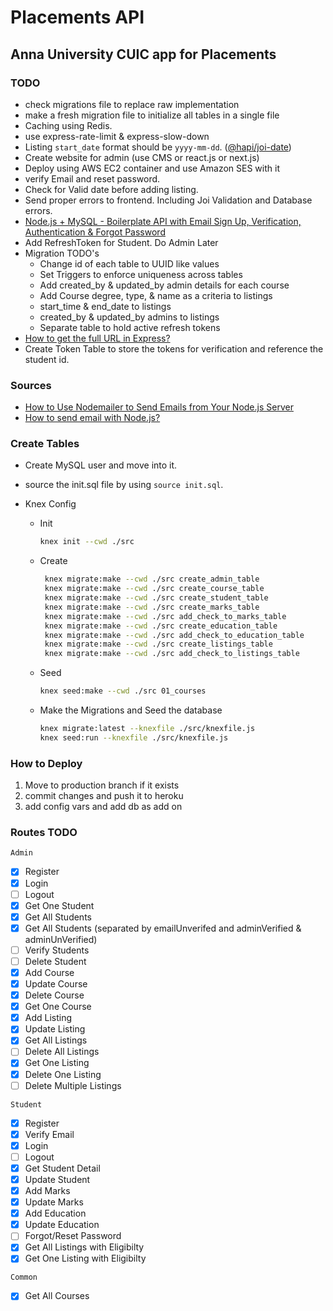 # Placements API

## Anna University CUIC app for Placements

### TODO

- check migrations file to replace raw implementation
- make a fresh migration file to initialize all tables in a single file
- Caching using Redis.
- use express-rate-limit & express-slow-down
- Listing `start_date` format should be `yyyy-mm-dd`. ([@hapi/joi-date](https://www.npmjs.com/package/@hapi/joi-date))
- Create website for admin (use CMS or react.js or next.js)
- Deploy using AWS EC2 container and use Amazon SES with it
- verify Email and reset password.
- Check for Valid date before adding listing.
- Send proper errors to frontend. Including Joi Validation and Database errors.
- [Node.js + MySQL - Boilerplate API with Email Sign Up, Verification, Authentication & Forgot Password](https://jasonwatmore.com/post/2020/09/08/nodejs-mysql-boilerplate-api-with-email-sign-up-verification-authentication-forgot-password)
- Add RefreshToken for Student. Do Admin Later
- Migration TODO's
  - Change id of each table to UUID like values
  - Set Triggers to enforce uniqueness across tables
  - Add created_by & updated_by admin details for each course
  - Add Course degree, type, & name as a criteria to listings
  - start_time & end_date to listings
  - created_by & updated_by admins to listings
  - Separate table to hold active refresh tokens
- [How to get the full URL in Express?](https://stackoverflow.com/a/10185427/12381908)
- Create Token Table to store the tokens for verification and reference the student id.

### Sources

- [How to Use Nodemailer to Send Emails from Your Node.js Server](https://www.freecodecamp.org/news/use-nodemailer-to-send-emails-from-your-node-js-server/)
- [How to send email with Node.js?](https://netcorecloud.com/tutorials/how-to-send-email-with-node-js/)

### Create Tables

- Create MySQL user and move into it.
- source the init.sql file by using `source init.sql`.
- Knex Config

  - Init

    ```sh
    knex init --cwd ./src
    ```

  - Create
  
    ```sh
     knex migrate:make --cwd ./src create_admin_table
     knex migrate:make --cwd ./src create_course_table
     knex migrate:make --cwd ./src create_student_table
     knex migrate:make --cwd ./src create_marks_table
     knex migrate:make --cwd ./src add_check_to_marks_table
     knex migrate:make --cwd ./src create_education_table
     knex migrate:make --cwd ./src add_check_to_education_table
     knex migrate:make --cwd ./src create_listings_table
     knex migrate:make --cwd ./src add_check_to_listings_table
    ```

  - Seed

    ```sh
    knex seed:make --cwd ./src 01_courses
    ```

  - Make the Migrations and Seed the database

    ```sh
    knex migrate:latest --knexfile ./src/knexfile.js
    knex seed:run --knexfile ./src/knexfile.js
    ```

### How to Deploy

1. Move to production branch if it exists
2. commit changes and push it to heroku
3. add config vars and add db as add on

### Routes TODO

`Admin`

- [X] Register
- [X] Login
- [ ] Logout
- [X] Get One Student
- [X] Get All Students
- [X] Get All Students (separated by emailUnverifed and adminVerified & adminUnVerified)
- [ ] Verify Students
- [ ] Delete Student
- [X] Add Course
- [X] Update Course
- [X] Delete Course
- [X] Get One Course
- [X] Add Listing
- [X] Update Listing
- [X] Get All Listings
- [ ] Delete All Listings
- [X] Get One Listing
- [X] Delete One Listing
- [ ] Delete Multiple Listings

`Student`

- [X] Register
- [X] Verify Email
- [X] Login
- [ ] Logout
- [X] Get Student Detail
- [X] Update Student
- [X] Add Marks
- [X] Update Marks
- [X] Add Education
- [X] Update Education
- [ ] Forgot/Reset Password
- [X] Get All Listings with Eligibilty
- [X] Get One Listing with Eligibilty

`Common`

- [X] Get All Courses
